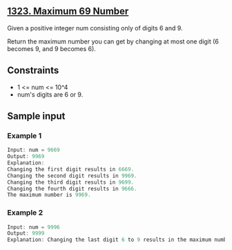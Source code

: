 ## [1323. Maximum 69 Number](https://leetcode.com/problems/maximum-69-number/)
 Given a positive integer num consisting only of digits 6 and 9.

 Return the maximum number you can get by changing at most one digit (6 becomes 9, and 9 becomes 6).

## Constraints
 - 1 <= num <= 10^4
 - num's digits are 6 or 9.

 ## Sample input
 ### Example 1
 ```c
 Input: num = 9669
 Output: 9969
 Explanation: 
 Changing the first digit results in 6669.
 Changing the second digit results in 9969.
 Changing the third digit results in 9699.
 Changing the fourth digit results in 9666. 
 The maximum number is 9969.
 ```
 ### Example 2
 ```c
 Input: num = 9996
 Output: 9999
 Explanation: Changing the last digit 6 to 9 results in the maximum number.
 ```